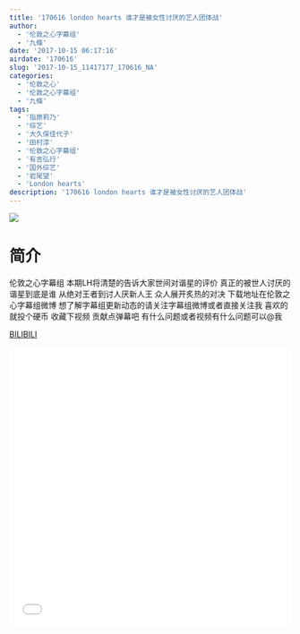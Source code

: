 ```yaml
---
title: '170616 london hearts 谁才是被女性讨厌的艺人团体战'
author: 
  - '伦敦之心字幕组'
  - '九條'
date: '2017-10-15 06:17:16'
airdate: '170616'
slug: '2017-10-15_11417177_170616_NA'
categories: 
  - '伦敦之心'
  - '伦敦之心字幕组'
  - '九條'
tags: 
  - '指原莉乃'
  - '综艺'
  - '大久保佳代子'
  - '田村淳'
  - '伦敦之心字幕组'
  - '有吉弘行'
  - '国外综艺'
  - '岩尾望'
  - 'London hearts'
description: '170616 london hearts 谁才是被女性讨厌的艺人团体战'
---
```


![](https://i.imgur.com/CL3zAvW.jpg)

# 简介  
伦敦之心字幕组
本期LH将清楚的告诉大家世间对谐星的评价 真正的被世人讨厌的谐星到底是谁 从绝对王者到讨人厌新人王 众人展开炙热的对决 下载地址在伦敦之心字幕组微博 想了解字幕组更新动态的请关注字幕组微博或者直接关注我 喜欢的就投个硬币 收藏下视频 贡献点弹幕吧 有什么问题或者视频有什么问题可以@我

  [BILIBILI](https://www.bilibili.com/video/av11417177/)


  <iframe src="//www.bilibili.com/html/html5player.html?cid=18876322&aid=11417177" width="100%" height="500" frameborder="0" allowfullscreen="allowfullscreen"></iframe>
